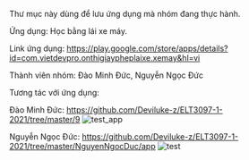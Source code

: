 Thư mục này dùng để lưu ứng dụng mà nhóm đang thực hành.

Ứng dụng: Học bằng lái xe máy.

Link ứng dụng: https://play.google.com/store/apps/details?id=com.vietdevpro.onthigiaypheplaixe.xemay&hl=vi

Thành viên nhóm: Đào Minh Đức, Nguyễn Ngọc Đức

Tương tác với ứng dụng:

Đào Minh Đức: 
https://github.com/Deviluke-z/ELT3097-1-2021/tree/master/9
![test_app](https://user-images.githubusercontent.com/63990239/96062477-f82a5b80-0ebf-11eb-99cd-861490009bcb.gif)

Nguyễn Ngọc Đức:
https://github.com/Deviluke-z/ELT3097-1-2021/tree/master/NguyenNgocDuc/app
![test](https://user-images.githubusercontent.com/63990239/94774020-2cdde380-03e7-11eb-8edf-30b242820f12.gif)
